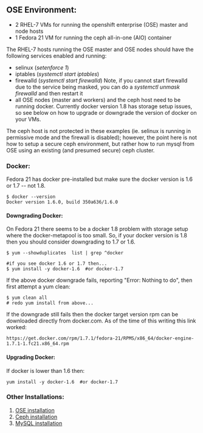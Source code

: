 ## OSE Environment:

* 2 RHEL-7 VMs for running the openshift enterprise (OSE) master and node hosts
* 1 Fedora 21 VM for running the ceph all-in-one (AIO) container

The RHEL-7 hosts running the OSE master and OSE nodes should have the following services enabled and running:
* selinux (*setenforce 1*)
* iptables (*systemctl start iptables*)
* firewalld (*systemctl start firewalld*) Note, if you cannot start firewalld due to the service being masked, you can do a *systemctl unmask firewalld* and then restart it
* all OSE nodes (master and workers) and the ceph host need to be running docker. Currently docker version 1.8 has storage setup issues, so see below on how to upgrade or downgrade the version of docker on your VMs.

The ceph host is not protected in these examples (ie. selinux is running in permissive mode and the firewall is disabled); however, the point here is not how to setup a secure ceph environment, but rather how to run mysql from OSE using an existing (and presumed secure) ceph cluster.

### Docker:
Fedora 21 has docker pre-installed but make sure the docker version is 1.6 or 1.7 -- not 1.8.

```
$ docker --version
Docker version 1.6.0, build 350a636/1.6.0
```

#### Downgrading Docker:
On Fedora 21 there seems to be a docker 1.8 problem with storage setup where the docker-metapool is too small. So, if your docker version is 1.8 then you should consider downgrading to 1.7 or 1.6.

```
$ yum --showduplicates  list | grep ^docker

#if you see docker 1.6 or 1.7 then...
$ yum install -y docker-1.6  #or docker-1.7
```

If the above docker downgrade fails, reporting "Error: Nothing to do", then first attempt a yum clean:

```
$ yum clean all
# redo yum install from above...
```

If the downgrade still fails then the docker target version rpm can be downloaded directly from docker.com. As of the time of this writing this link worked:

```
https://get.docker.com/rpm/1.7.1/fedora-21/RPMS/x86_64/docker-engine-1.7.1-1.fc21.x86_64.rpm
```

#### Upgrading Docker:
If docker is lower than 1.6 then:

```
yum install -y docker-1.6  #or docker-1.7
```


### Other Installations:
1. [OSE installation](OSE.md)
2. [Ceph installation](CEPH.md)
3. [MySQL installation](MYSQL.md)
